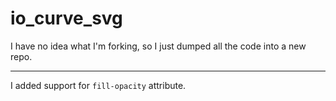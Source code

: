 # io_curve_svg

I have no idea what I'm forking, so I just dumped all the code into a new repo.  

___

I added support for `fill-opacity` attribute.